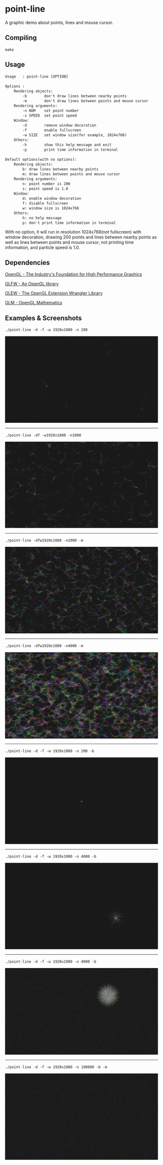# point-line
A graphic demo about points, lines and mouse cursor.

## Compiling
```Shell
make
```

## Usage
```
Usage   : point-line [OPTION]

Options :
    Rendering objects:
        -b        don't draw lines between nearby points
        -m        don't draw lines between points and mouse cursor
    Rendering arguments:
        -n NUM    set point number
        -s SPEED  set point speed
    Window:
        -d        remove window decoration
        -f        enable fullscreen
        -w SIZE   set window size(for example, 1024x768)
    Others:
        -h        show this help message and exit
        -p        print time information in terminal

Default options(with no options):
    Rendering objects:
        b: draw lines between nearby points
        m: draw lines between points and mouse cursor
    Rendering arguments:
        n: point number is 200
        s: point speed is 1.0
    Window:
        d: enable window decoration
        f: disable fullscreen
        w: window size is 1024x768
    Others:
        h: no help message
        p: don't print time information in terminal
```

With no option, it will run in resolution 1024x768(not fullscreen) with window decoration, drawing 200 points and lines between nearby points as well as lines between points and mouse cursor, not printing time information, and particle speed is 1.0.

## Dependencies
[OpenGL - The Industry's Foundation for High Performance Graphics](https://www.opengl.org/)

[GLFW - An OpenGL library](http://www.glfw.org/)

[GLEW - The OpenGL Extension Wrangler Library](http://glew.sourceforge.net/)

[GLM - OpenGL Mathematics](http://glm.g-truc.net/0.9.6/index.html)

## Examples & Screenshots
```Shell
./point-line -d -f -w 1920x1080 -n 200
```

![1.png](screenshots/1.png)

- - -

```Shell
./point-line -df -w1920x1080 -n1000
```

![2.png](screenshots/2.png)

- - -

```Shell
./point-line -dfw1920x1080 -n2000 -m
```

![3.png](screenshots/3.png)

- - -

```Shell
./point-line -dfw1920x1080 -n4000 -m
```

![4.png](screenshots/4.png)

- - -

```Shell
./point-line -d -f -w 1920x1080 -n 200 -b
```

![5.png](screenshots/5.png)

- - -

```Shell
./point-line -d -f -w 1920x1080 -n 4000 -b
```

![6.png](screenshots/6.png)

- - -

```Shell
./point-line -d -f -w 1920x1080 -n 4000 -b
```

![7.png](screenshots/7.png)

- - -

```Shell
./point-line -d -f -w 1920x1080 -n 100000 -b -m
```

![8.png](screenshots/8.png)
